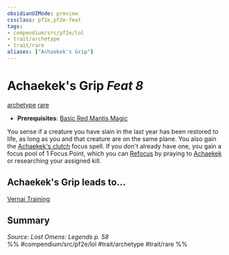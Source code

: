```yaml
---
obsidianUIMode: preview
cssclass: pf2e,pf2e-feat
tags:
- compendium/src/pf2e/lol
- trait/archetype
- trait/rare
aliases: ["Achaekek's Grip"]
---
```

# Achaekek's Grip  *Feat 8*  
[archetype](archetype.md "Archetype Feat Trait")  [rare](rare.md "Rare Rarity Trait")  

- **Prerequisites**: [Basic Red Mantis Magic](basic-red-mantis-magic-lowg.md)

You sense if a creature you have slain in the last year has been restored to life, as long as you and that creature are on the same plane. You also gain the [Achaekek's clutch](achaekeks-clutch-lol.md) focus spell. If you don't already have one, you gain a focus pool of 1 Focus Point, which you can [Refocus](refocus.md) by praying to [Achaekek](achaekek-logm.md) or researching your assigned kill.

## Achaekek's Grip leads to...

[Vernai Training](vernai-training-lol.md)

## Summary

*Source: Lost Omens: Legends p. 58*  
%% #compendium/src/pf2e/lol #trait/archetype #trait/rare %%